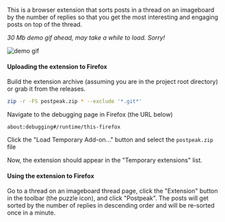 This is a browser extension that sorts posts in a thread on an imageboard by
the number of replies so that you get the most interesting and engaging posts
on top of the thread.

*30 Mb demo gif ahead, may take a while to load. Sorry!*

![demo gif](assets/postpeak-demo.gif)

#### Uploading the extension to Firefox

Build the extension archive (assuming you are in the project root directory)
or grab it from the releases.

```bash
zip -r -FS postpeak.zip * --exclude '*.git*'
```

Navigate to the debugging page in Firefox (the URL below)

```
about:debugging#/runtime/this-firefox
```

Click the "Load Temporary Add-on..." button and select the `postpeak.zip` file

Now, the extension should appear in the "Temporary extensions" list.

#### Using the extension to Firefox

Go to a thread on an imageboard thread page, click the "Extension" button in
the toolbar (the puzzle icon), and click "Postpeak". The posts will get sorted by the number of
replies in descending order and will be re-sorted once in a minute.
